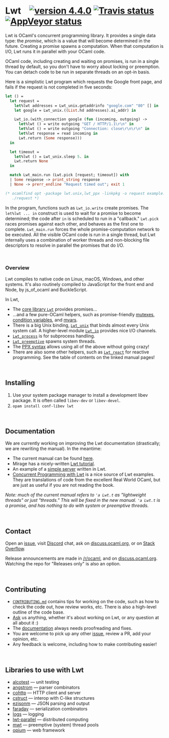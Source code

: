# Lwt &nbsp;&nbsp; [![version 4.4.0][version]][releases] [![Travis status][travis-img]][travis] [![AppVeyor status][appveyor-img]][appveyor]

[version]:      https://img.shields.io/badge/version-4.4.0-blue.svg
[releases]:     https://github.com/ocsigen/lwt/releases
[travis]:       https://travis-ci.org/ocsigen/lwt/branches
[travis-img]:   https://img.shields.io/travis/ocsigen/lwt/master.svg?label=travis
[appveyor]:     https://ci.appveyor.com/project/aantron/lwt/branch/master
[appveyor-img]: https://img.shields.io/appveyor/ci/aantron/lwt/master.svg?label=appveyor

Lwt is OCaml's concurrent programming library. It provides a single data type:
the *promise*, which is a value that will become determined in the future.
Creating a promise spawns a computation. When that computation is I/O, Lwt runs
it in parallel with your OCaml code.

OCaml code, including creating and waiting on promises, is run in a single
thread by default, so you don't have to worry about locking or preemption. You
can detach code to be run in separate threads on an opt-in basis.

Here is a simplistic Lwt program which requests the Google front page, and fails
if the request is not completed in five seconds:

```ocaml
let () =
  let request =
    let%lwt addresses = Lwt_unix.getaddrinfo "google.com" "80" [] in
    let google = Lwt_unix.((List.hd addresses).ai_addr) in

    Lwt_io.(with_connection google (fun (incoming, outgoing) ->
      let%lwt () = write outgoing "GET / HTTP/1.1\r\n" in
      let%lwt () = write outgoing "Connection: close\r\n\r\n" in
      let%lwt response = read incoming in
      Lwt.return (Some response)))
  in

  let timeout =
    let%lwt () = Lwt_unix.sleep 5. in
    Lwt.return None
  in

  match Lwt_main.run (Lwt.pick [request; timeout]) with
  | Some response -> print_string response
  | None -> prerr_endline "Request timed out"; exit 1

(* ocamlfind opt -package lwt.unix,lwt_ppx -linkpkg -o request example.ml
   ./request *)
```

In the program, functions such as `Lwt_io.write` create promises. The
`let%lwt ... in` construct is used to wait for a promise to become determined;
the code after `in` is scheduled to run in a "callback." `Lwt.pick` races
promises against each other, and behaves as the first one to complete.
`Lwt_main.run` forces the whole promise-computation network to be executed. All
the visible OCaml code is run in a single thread, but Lwt internally uses a
combination of worker threads and non-blocking file descriptors to resolve in
parallel the promises that do I/O.


<br/>

### Overview

Lwt compiles to native code on Linux, macOS, Windows, and other systems. It's
also routinely compiled to JavaScript for the front end and Node, by js_of_ocaml
and BuckleScript.

In Lwt,

- The [core library `Lwt`][core] provides promises...
- ...and a few pure-OCaml helpers, such as promise-friendly [mutexes][mutex],
  [condition variables][cond], and [mvars][mvar].
- There is a big Unix binding, [`Lwt_unix`][unix] that binds almost every Unix
  system call. A higher-level module [`Lwt_io`][io] provides nice I/O channels.
- [`Lwt_process`][process] is for subprocess handling.
- [`Lwt_preemptive`][preemptive] spawns system threads.
- The [PPX syntax][ppx] allows using all of the above without going crazy!
- There are also some other helpers, such as [`Lwt_react`][react] for reactive
  programming. See the table of contents on the linked manual pages!

[core]: https://ocsigen.org/lwt/dev/api/Lwt
[cond]: https://ocsigen.org/lwt/dev/api/Lwt_condition
[mutex]: https://ocsigen.org/lwt/dev/api/Lwt_mutex
[mvar]: https://ocsigen.org/lwt/dev/api/Lwt_mvar
[unix]: https://ocsigen.org/lwt/dev/api/Lwt_unix
[io]: https://ocsigen.org/lwt/dev/api/Lwt_io
[process]: https://ocsigen.org/lwt/dev/api/Lwt_process
[preemptive]: https://ocsigen.org/lwt/dev/api/Lwt_preemptive
[ppx]: https://ocsigen.org/lwt/dev/api/Ppx_lwt
[react]: https://ocsigen.org/lwt/dev/api/Lwt_react


<br/>

## Installing

1. Use your system package manager to install a development libev package.
   It is often called `libev-dev` or `libev-devel`.
2. `opam install conf-libev lwt`


<br/>

## Documentation

We are currently working on improving the Lwt documentation (drastically; we are
rewriting the manual). In the meantime:

- The current manual can be found [here][manual].
- Mirage has a nicely-written [Lwt tutorial][mirage-tutorial].
- An example of a [simple server][counter-server] written in Lwt.
- [Concurrent Programming with Lwt][rwo-lwt] is a nice source of Lwt examples.
  They are translations of code from the excellent Real World OCaml, but are
  just as useful if you are not reading the book.

*Note: much of the current manual refers to `'a Lwt.t` as "lightweight threads"
or just "threads." This will be fixed in the new manual. `'a Lwt.t` is a
promise, and has nothing to do with system or preemptive threads.*

[manual]:   http://ocsigen.org/lwt/
[rwo-lwt]:  https://github.com/dkim/rwo-lwt#readme
[mirage-tutorial]: https://mirage.io/wiki/tutorial-lwt
[counter-server]: http://www.baturin.org/code/lwt-counter-server/


<br/>

## Contact

Open an [issue][issues], visit [Discord][discord] chat, ask on
[discuss.ocaml.org][discourse], or on [Stack Overflow][so].

Release announcements are made in [/r/ocaml][reddit], and on
[discuss.ocaml.org][discourse]. Watching the repo for "Releases only" is also an
option.

[irc]:    http://webchat.freenode.net/?channels=#ocaml
[so]:     http://stackoverflow.com/questions/ask?tags=ocaml,lwt,ocaml-lwt
[announcements]: https://github.com/ocsigen/lwt/issues/309
[reddit]: https://www.reddit.com/r/ocaml/
[caml-list]: https://sympa.inria.fr/sympa/arc/caml-list
[discourse]: https://discuss.ocaml.org/c/lwt
[issues]: https://github.com/ocsigen/lwt/issues/new
[discord]: https://discordapp.com/invite/cCYQbqN


<br/>

## Contributing

- [`CONTRIBUTING.md`][contributing-md] contains tips for working on the code,
  such as how to check the code out, how review works, etc. There is also a
  high-level outline of the code base.
- [Ask](#contact) us anything, whether it's about working on Lwt, or any
  question at all about it :)
- The [documentation](#documentation) always needs proofreading and fixes.
- You are welcome to pick up any other [issue][issues-and-prs], review a PR, add
  your opinion, etc.
- Any feedback is welcome, including how to make contributing easier!

[issues-and-prs]: https://github.com/ocsigen/lwt/issues?utf8=%E2%9C%93&q=is%3Aopen
[all-issues]: https://github.com/ocsigen/lwt/issues
[contributing-md]: https://github.com/ocsigen/lwt/blob/master/docs/CONTRIBUTING.md#readme


<br/>

## Libraries to use with Lwt

- [alcotest](https://github.com/mirage/alcotest/) —
unit testing
- [angstrom](https://github.com/inhabitedtype/angstrom) —
parser combinators
- [cohttp](https://github.com/mirage/ocaml-cohttp) — HTTP client and server
- [cstruct](https://github.com/mirage/ocaml-cstruct) —
interop with C-like structures
- [ezjsonm](https://github.com/mirage/ezjsonm) —
JSON parsing and output
- [faraday](https://github.com/inhabitedtype/faraday) —
serialization combinators
- [logs](https://github.com/dbuenzli/logs) —
logging
- [lwt-parallel](https://github.com/ivg/parallel) —
distributed computing
- [mwt](https://github.com/hcarty/mwt) — preemptive (system) thread pools
- [opium](https://github.com/rgrinberg/opium) —
web framework
